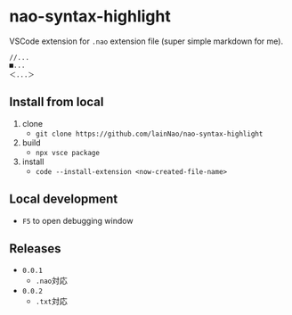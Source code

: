 # nao-syntax-highlight

VSCode extension for `.nao` extension file (super simple markdown for me).

```
//...
■...
＜...＞
```

## Install from local
1. clone
    - `git clone https://github.com/lainNao/nao-syntax-highlight`
2. build
    - `npx vsce package`
3. install
    - `code --install-extension <now-created-file-name>`

## Local development
- `F5` to open debugging window

## Releases
- `0.0.1` 
    - `.nao`対応
- `0.0.2`
    - `.txt`対応